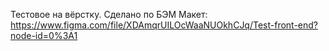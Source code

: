 Тестовое на вёрстку. Сделано по БЭМ
Макет: https://www.figma.com/file/XDAmqrUILOcWaaNUOkhCJq/Test-front-end?node-id=0%3A1
